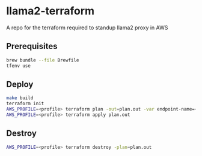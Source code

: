 # llama2-terraform

A repo for the terraform required to standup llama2 proxy in AWS

## Prerequisites

```bash
brew bundle --file Brewfile
tfenv use
```

## Deploy

```bash
make build
terraform init
AWS_PROFILE=<profile> terraform plan -out=plan.out -var endpoint-name=<endpoint-name>
AWS_PROFILE=<profile> terraform apply plan.out
```

## Destroy

```bash
AWS_PROFILE=<profile> terraform destroy -plan=plan.out
```
